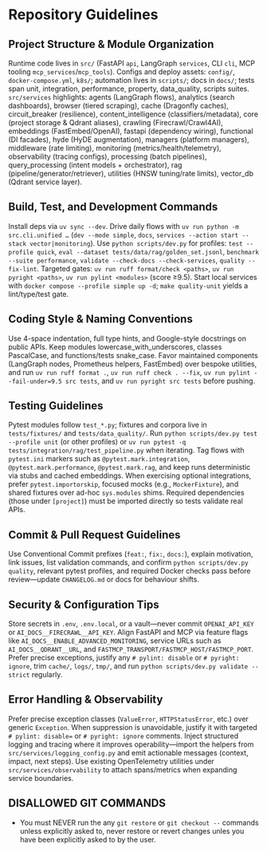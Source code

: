 # Repository Guidelines

## Project Structure & Module Organization

Runtime code lives in `src/` (FastAPI `api`, LangGraph `services`, CLI `cli`, MCP tooling `mcp_services`/`mcp_tools`). Configs and deploy assets: `config/`, `docker-compose.yml`, `k8s/`; automation lives in `scripts/`; docs in `docs/`; tests span unit, integration, performance,
property, data_quality, scripts suites. `src/services` highlights: agents (LangGraph flows), analytics (search dashboards), browser (tiered scraping), cache (Dragonfly caches), circuit_breaker (resilience), content_intelligence (classifiers/metadata), core (project storage & Qdrant aliases),
crawling (Firecrawl/Crawl4AI), embeddings (FastEmbed/OpenAI), fastapi (dependency wiring), functional (DI facades), hyde (HyDE augmentation), managers (platform managers), middleware (rate limiting), monitoring (metrics/health/telemetry), observability (tracing configs),
processing (batch pipelines), query_processing (intent models + orchestrator), rag (pipeline/generator/retriever), utilities (HNSW tuning/rate limits), vector_db (Qdrant service layer).

## Build, Test, and Development Commands

Install deps via `uv sync --dev`. Drive daily flows with `uv run python -m src.cli.unified …` (`dev --mode simple`, `docs`, `services --action start --stack vector|monitoring`). Use `python scripts/dev.py` for profiles: `test --profile quick`, `eval --dataset tests/data/rag/golden_set.jsonl`,
`benchmark --suite performance`, `validate --check-docs --check-services`, `quality --fix-lint`. Targeted gates: `uv run ruff format/check <paths>`, `uv run pyright <paths>`, `uv run pylint <modules>` (score ≥9.5). Start local services
with `docker compose --profile simple up -d`; `make quality-unit` yields a lint/type/test gate.

## Coding Style & Naming Conventions

Use 4-space indentation, full type hints, and Google-style docstrings on public APIs. Keep modules lowercase_with_underscores, classes PascalCase, and functions/tests snake_case. Favor maintained components (LangGraph nodes, Prometheus helpers, FastEmbed) over bespoke utilities,
and run `uv run ruff format .`, `uv run ruff check . --fix`, `uv run pylint --fail-under=9.5 src tests`, and `uv run pyright src tests` before pushing.

## Testing Guidelines

Pytest modules follow `test_*.py`; fixtures and corpora live in `tests/fixtures/` and `tests/data_quality/`. Run `python scripts/dev.py test --profile unit` (or other profiles) or `uv run pytest -q tests/integration/rag/test_pipeline.py` when iterating.
Tag flows with `pytest.ini` markers such as `@pytest.mark.integration`, `@pytest.mark.performance`, `@pytest.mark.rag`, and keep runs deterministic via stubs and cached embeddings.
When exercising optional integrations, prefer `pytest.importorskip`, focused mocks (e.g., `MockerFixture`), and shared fixtures over ad-hoc `sys.modules` shims. Required dependencies (those under `[project]`) must be imported directly so tests validate real APIs.

## Commit & Pull Request Guidelines

Use Conventional Commit prefixes (`feat:`, `fix:`, `docs:`), explain motivation, link issues, list validation commands, and confirm `python scripts/dev.py quality`, relevant pytest profiles, and required Docker checks pass before review—update `CHANGELOG.md` or docs for behaviour shifts.

## Security & Configuration Tips

Store secrets in `.env`, `.env.local`, or a vault—never commit `OPENAI_API_KEY` or `AI_DOCS__FIRECRAWL__API_KEY`. Align FastAPI and MCP via feature flags like `AI_DOCS__ENABLE_ADVANCED_MONITORING`, service URLs such as `AI_DOCS__QDRANT__URL`, and `FASTMCP_TRANSPORT/FASTMCP_HOST/FASTMCP_PORT`.
Prefer precise exceptions, justify any `# pylint: disable` or `# pyright: ignore`, trim `cache/`, `logs/`, `tmp/`, and run `python scripts/dev.py validate --strict` regularly.

## Error Handling & Observability

Prefer precise exception classes (`ValueError`, `HTTPStatusError`, etc.) over
generic `Exception`. When suppression is unavoidable, justify it with targeted
`# pylint: disable=` or `# pyright: ignore` comments. Inject structured logging
and tracing where it improves operability—import the helpers from
`src/services/logging_config.py` and emit actionable messages (context, impact,
next steps). Use existing OpenTelemetry utilities under `src/services/observability`
to attach spans/metrics when expanding service boundaries.

## DISALLOWED GIT COMMANDS

- You must NEVER run the any `git restore` or `git checkout --` commands unless explicitly asked to, never restore or revert changes unles you have been explicitly asked to by the user.
